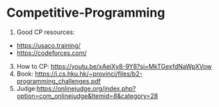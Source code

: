 # Competitive-Programming
1. Good CP resources:
  * https://usaco.training/
  * https://codeforces.com/
3. How to CP: https://youtu.be/xAeiXy8-9Y8?si=MkTGexfdNaWpXVow
4. Book: https://i.cs.hku.hk/~provinci/files/b2-programming_challenges.pdf
5. Judge:https://onlinejudge.org/index.php?option=com_onlinejudge&Itemid=8&category=28
